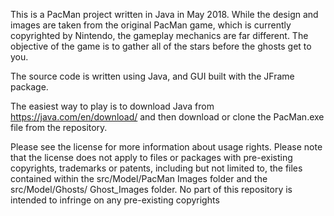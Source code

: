 This is a PacMan project written in Java in May 2018. While the design and images are taken from the original PacMan game, which is currently copyrighted by Nintendo, the gameplay mechanics are far different. The objective of the game is to gather all of the stars before the ghosts get to you.

The source code is written using Java, and GUI built with the JFrame package.

The easiest way to play is to download Java from https://java.com/en/download/ and then download or clone the PacMan.exe file from the repository.

Please see the license for more information about usage rights. Please note that the license does not apply to files or packages with pre-existing copyrights, trademarks or patents, including but not limited to, the files contained within the src/Model/PacMan Images folder and the src/Model/Ghosts/ Ghost_Images folder. No part of this repository is intended to infringe on any pre-existing copyrights
